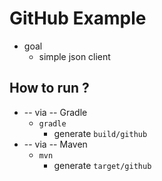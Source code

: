 GitHub Example
===================

* goal  
  * simple json client

## How to run ?
* -- via -- Gradle
  * `gradle`
    * generate `build/github`
* -- via -- Maven
  * `mvn`
    * generate `target/github`
